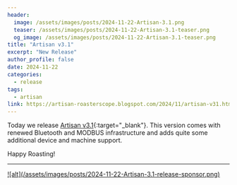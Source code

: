 ```yaml
---
header:
  image: /assets/images/posts/2024-11-22-Artisan-3.1.png
  teaser: /assets/images/posts/2024-11-22-Artisan-3.1-teaser.png
  og_image: /assets/images/posts/2024-11-22-Artisan-3.1-teaser.png
title: "Artisan v3.1"
excerpt: "New Release"
author_profile: false
date: 2024-11-22
categories:
  - release
tags:
  - artisan
link: https://artisan-roasterscope.blogspot.com/2024/11/artisan-v31.html
---
```


Today we release [Artisan v3.1](https://artisan-roasterscope.blogspot.com/2024/11/artisan-v31.html){:target="_blank"}. This version comes with renewed Bluetooth and MODBUS infrastructure and adds quite some additional device and machine support.


Happy Roasting!

---
<a target="_blank" href="https://algrano.com/artisan?utm_source=artisan_blog&utm_medium=referral&utm_campaign=algrano_x_artisan&utm_content=blog">
![alt](/assets/images/posts/2024-11-22-Artisan-3.1-release-sponsor.png)</a>
